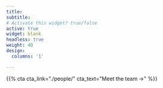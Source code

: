 ```yaml
---
title:
subtitle:
# Activate this widget? true/false
active: true
widget: blank
headless: true
weight: 40
design:
  columns: '1'

---
```


{{% cta cta_link="./people/" cta_text="Meet the team →" %}}


